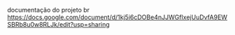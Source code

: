 documentação do projeto br
https://docs.google.com/document/d/1kj5i6cDOBe4nJJWGfIxejUuDvfA9EWSBRb8u0w8RLJk/edit?usp=sharing
